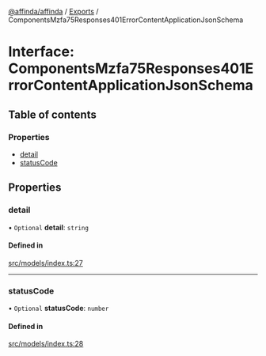 [@affinda/affinda](../README.md) / [Exports](../modules.md) / ComponentsMzfa75Responses401ErrorContentApplicationJsonSchema

# Interface: ComponentsMzfa75Responses401ErrorContentApplicationJsonSchema

## Table of contents

### Properties

- [detail](ComponentsMzfa75Responses401ErrorContentApplicationJsonSchema.md#detail)
- [statusCode](ComponentsMzfa75Responses401ErrorContentApplicationJsonSchema.md#statuscode)

## Properties

### detail

• `Optional` **detail**: `string`

#### Defined in

[src/models/index.ts:27](https://github.com/affinda/affinda-typescript/blob/a379e85/src/models/index.ts#L27)

___

### statusCode

• `Optional` **statusCode**: `number`

#### Defined in

[src/models/index.ts:28](https://github.com/affinda/affinda-typescript/blob/a379e85/src/models/index.ts#L28)
